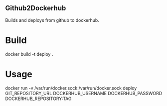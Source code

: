 ## Github2Dockerhub
Builds and deploys from github to dockerhub.
# Build
docker build -t deploy .
# Usage
docker run -v /var/run/docker.sock:/var/run/docker.sock deploy GIT_REPOSITORY_URL DOCKERHUB_USERNAME DOCKERHUB_PASSWORD DOCKERHUB_REPOSITORY:TAG
